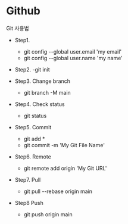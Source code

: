 # Github
Git 사용법

- Step1.
  - git config --global user.email 'my email'
  - git config --global user.name 'my name'

- Step2.
  -git init

- Step3. Change branch 
  - git branch -M main

- Step4. Check status
  - git status

- Step5. Commit
  - git add *
  - git commit -m 'My Git File Name'

- Step6. Remote
  - git remote add origin 'My Git URL'

- Step7. Pull
  - git pull --rebase origin main

- Step8 Push
  - git push origin main
